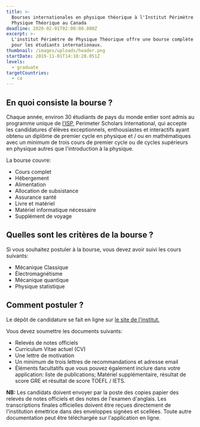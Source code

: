 ```yaml
---
title: >-
  Bourses internationales en physique théorique à l'Institut Périmètre de
  Physique Théorique au Canada
deadline: 2020-02-01T02:00:00.000Z
excerpt: >-
  L'institut Périmètre de Physique Théorique offre une bourse complète en Master
  pour les étudiants internationaux.
thumbnail: /images/uploads/header.png
startDate: 2019-11-01T14:10:28.051Z
levels:
  - graduate
targetCountries:
  - ca
---
```

## En quoi consiste la bourse ?

Chaque année, environ 30 étudiants de pays du monde entier sont admis au programme unique de <a href="http://perimeterinstitute.ca/training/about-psi" target="_blank" rel="noopener noreferrer">l'ISP</a>,  Perimeter Scholars International, qui accepte les candidatures d'élèves exceptionnels, enthousiastes et interactifs ayant obtenu un diplôme de premier cycle en physique et / ou en mathématiques avec un minimum de trois cours de premier cycle ou de cycles supérieurs en physique autres que l'introduction à la physique.

La bourse couvre:

* Cours complet
* Hébergement
* Alimentation
* Allocation de subsistance
* Assurance santé
* Livre et matériel
* Matériel informatique nécessaire
* Supplément de voyage

## Quelles sont les critères de la bourse ?

Si vous souhaitez postuler à la bourse, vous devez avoir suivi les cours suivants:

* Mécanique Classique
* Électromagnétisme
* Mécanique quantique
* Physique statistique

## Comment postuler ?

Le dépôt de candidature se fait en ligne sur <a href="https://apply.perimeterinstitute.ca/prog/2020PSI/" target="_blank" rel="noopener noreferrer">le site de l'institut.</a> 

Vous devez soumettre les documents suivants:

* Relevés de notes officiels
* Curriculum Vitae actuel (CV)
* Une lettre de motivation
* Un minimum de trois lettres de recommandations et adresse email
* Éléments facultatifs que vous pouvez également inclure dans votre application: liste de publications; Matériel supplémentaire, résultat de score GRE et résultat de score TOEFL / IETS.

**NB:** Les candidats doivent envoyer par la poste des copies papier des relevés de notes officiels et des notes de l'examen d'anglais. Les transcriptions finales officielles doivent être reçues directement de l'institution émettrice dans des enveloppes signées et scellées. Toute autre documentation peut être téléchargée sur l'application en ligne.

